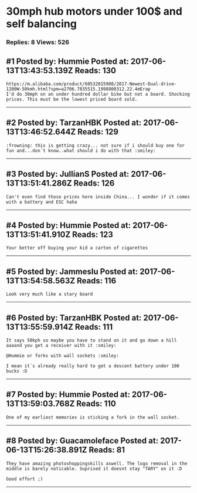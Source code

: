 # 30mph hub motors under 100$ and self balancing

### Replies: 8 Views: 526

## \#1 Posted by: Hummie Posted at: 2017-06-13T13:43:53.139Z Reads: 130

```
https://m.alibaba.com/product/60532015908/2017-Newest-Dual-drive-1200W-50kmh.html?spm=a2706.7835515.1998800312.22.4mErap
I'd do 30mph on an under hundred dollar bike but not a board. Shocking prices. This must be the lowest priced board sold.
```

---
## \#2 Posted by: TarzanHBK Posted at: 2017-06-13T13:46:52.644Z Reads: 129

```
:frowning: this is getting crazy... not sure if i should buy one for fun and...don´t know..what should i do with that :smiley:
```

---
## \#3 Posted by: JullianS Posted at: 2017-06-13T13:51:41.286Z Reads: 126

```
Can't even find those prices here inside China... I wonder if it comes with a battery and ESC haha
```

---
## \#4 Posted by: Hummie Posted at: 2017-06-13T13:51:41.910Z Reads: 123

```
Your better off buying your kid a carton of cigarettes
```

---
## \#5 Posted by: Jammeslu Posted at: 2017-06-13T13:54:58.563Z Reads: 116

```
Look very much like a stary board
```

---
## \#6 Posted by: TarzanHBK Posted at: 2017-06-13T13:55:59.914Z Reads: 111

```
It says 50kph so maybe you have to stand on it and go down a hill aaaand you get a receiver with it :smiley:

@Hummie or forks with wall sockets :smiley:

I mean it´s already really hard to get a descent battery under 100 bucks :D
```

---
## \#7 Posted by: Hummie Posted at: 2017-06-13T13:59:03.768Z Reads: 110

```
One of my earliest memories is sticking a fork in the wall socket.
```

---
## \#8 Posted by: Guacamoleface Posted at: 2017-06-13T15:26:38.891Z Reads: 81

```
They have amazing photoshoppingskills aswell. The logo removal in the middle is barely noticable. Suprised it doesnt stay "TARY" on it :D

Good effort ;)
```

---
